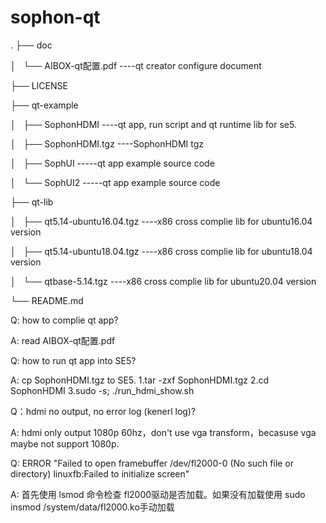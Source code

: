 # sophon-qt

.
├── doc

│   └── AIBOX-qt配置.pdf  ----qt creator configure document

├── LICENSE

├── qt-example

│   ├── SophonHDMI        ----qt app, run script and qt runtime lib for se5. 

│   ├── SophonHDMI.tgz    ----SophonHDMI tgz

│   ├── SophUI     -----qt app example source code

│   └── SophUI2    -----qt app example source code 

├── qt-lib

│   ├── qt5.14-ubuntu16.04.tgz   ----x86 cross complie lib for ubuntu16.04 version

│   ├── qt5.14-ubuntu18.04.tgz   ----x86 cross complie lib for ubuntu18.04 version

│   └── qtbase-5.14.tgz          ----x86 cross complie lib for ubuntu20.04 version

└── README.md


Q: how to complie qt app?

A: read AIBOX-qt配置.pdf

Q: how to run qt app into SE5?

A: cp SophonHDMI.tgz to SE5. 
   1.tar -zxf SophonHDMI.tgz 
   2.cd SophonHDMI
   3.sudo -s; ./run_hdmi_show.sh

Q：hdmi no output, no error log (kenerl log)?

A: hdmi only output 1080p 60hz，don't use vga transform，becasuse vga maybe not support 1080p.  

Q: ERROR "Failed to open framebuffer /dev/fl2000-0 (No such file or directory)   linuxfb:Failed to initialize screen"

A:  首先使用 lsmod 命令检查 fl2000驱动是否加载。如果没有加载使用 sudo insmod /system/data/fl2000.ko手动加载
